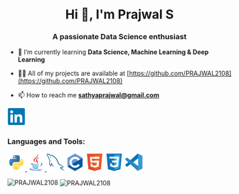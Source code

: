 
<h1 align="center">Hi 👋, I'm Prajwal S</h1>
<h3 align="center">A passionate Data Science enthusiast</h3>

- 🌱 I’m currently learning **Data Science, Machine Learning & Deep Learning**

- 👨‍💻 All of my projects are available at [https://github.com/PRAJWAL2108](https://github.com/PRAJWAL2108)

- 📫 How to reach me **sathyaprajwal@gmail.com**

<p align="left"> <a href = "https://www.linkedin.com/in/prajwals21/" target =_blank"> <img src="https://github.com/devicons/devicon/blob/master/icons/linkedin/linkedin-original.svg" alt="linkedin" width="40" height="40"/> </a> </p>
<h3 align="left">Languages and Tools:</h3>
<p align="left"> <a href="https://www.python.org" target="_blank"> <img src="https://raw.githubusercontent.com/devicons/devicon/master/icons/python/python-original.svg" alt="python" width="40" height="40"/> </a> 
<a href="https://www.java.com/en/" target="_blank"> <img src="https://github.com/devicons/devicon/blob/master/icons/java/java-original.svg" alt="java" width="40" height="40"/> </a>
<a href="https://www.mysql.com/" target="_blank"> <img src="https://github.com/devicons/devicon/blob/master/icons/mysql/mysql-original.svg" alt="mysql" width="40" height="40"/></a> 
<a href="" target="_blank"> <img src="https://github.com/devicons/devicon/blob/master/icons/c/c-original.svg" alt="c" width="40" height="40"/></a> 
<a href="" target="_blank"> <img src="https://github.com/devicons/devicon/blob/master/icons/html5/html5-original.svg" alt="html5" width="40" height="40"/></a>
<a href="" target="_blank"> <img src="https://github.com/devicons/devicon/blob/master/icons/css3/css3-original.svg" alt="css3" width="40" height="40"/></a> 
<a href="https://code.visualstudio.com/" target="_blank"> <img src="https://github.com/devicons/devicon/blob/master/icons/vscode/vscode-original.svg" alt="vscode" width="40" height="40"/></a> </p>

<p><img align="left" src="https://github-readme-stats.vercel.app/api/top-langs?username=PRAJWAL2108&show_icons=true&locale=en&layout=compact" alt="PRAJWAL2108" /></p>

<p>&nbsp;<img align="center" src="https://github-readme-stats.vercel.app/api?username=PRAJWAL2108&show_icons=true&locale=en" alt="PRAJWAL2108" /></p>

